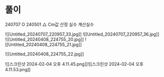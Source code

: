 # 풀이


240707 O 
240501 △ Cm값 산정 실수 계산실수

![[Untitled_20240707_220957_33.jpg]]
![[Untitled_20240707_220957_36.jpg]]
![[Untitled_20240408_224755_20.jpg]]
![[Untitled_20240408_224755_21.jpg]]


![[Untitled_20240408_224755_22.jpg]]


![[스크린샷 2024-02-04 오후 4.11.45.png]]![[스크린샷 2024-02-04 오후 4.11.53.png]]
